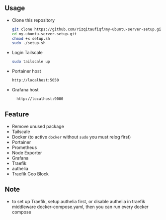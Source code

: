 ## Usage
* Clone this repository
    ```bash
    git clone https://github.com/rizqitaufiqf/my-ubuntu-server-setup.git
    cd my-ubuntu-server-setup.git
    chmod +x setup.sh
    sudo ./setup.sh 
    ```
* Login Tailscale
  ```bash
  sudo tailscale up
  ```
* Portainer host
  ```bash
  http://localhost:5050
  ```
* Grafana host
  ```bash
    http://localhost:9000
  ```

## Feature
* Remove unused package
* Tailscale
* Docker (to active `docker` without `sudo` you must relog first)
* Portainer
* Prometheus
* Node Exporter
* Grafana
* Traefik
* authelia
* Traefik Geo Block

## Note
* to set up Traefik, setup authelia first, or disable authelia in traefik middleware docker-compose.yaml, then you can run every docker compose